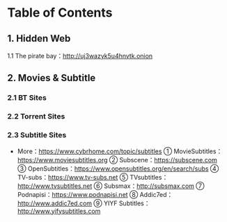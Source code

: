 # Table of Contents

## 1. Hidden Web
1.1 The pirate bay：http://uj3wazyk5u4hnvtk.onion

## 2. Movies & Subtitle
### 2.1 BT Sites
### 2.2 Torrent Sites
### 2.3 Subtitle Sites
* More：https://www.cybrhome.com/topic/subtitles
① MovieSubtitles：https://www.moviesubtitles.org
② Subscene：https://subscene.com
③ OpenSubtitles：https://www.opensubtitles.org/en/search/subs
④ TV-subs：https://www.tv-subs.net
⑤ TVsubtitles：http://www.tvsubtitles.net
⑥ Subsmax：http://subsmax.com
⑦ Podnapisi：https://www.podnapisi.net
⑧ Addic7ed：http://www.addic7ed.com
⑨ YIYF Subtitles：http://www.yifysubtitles.com
